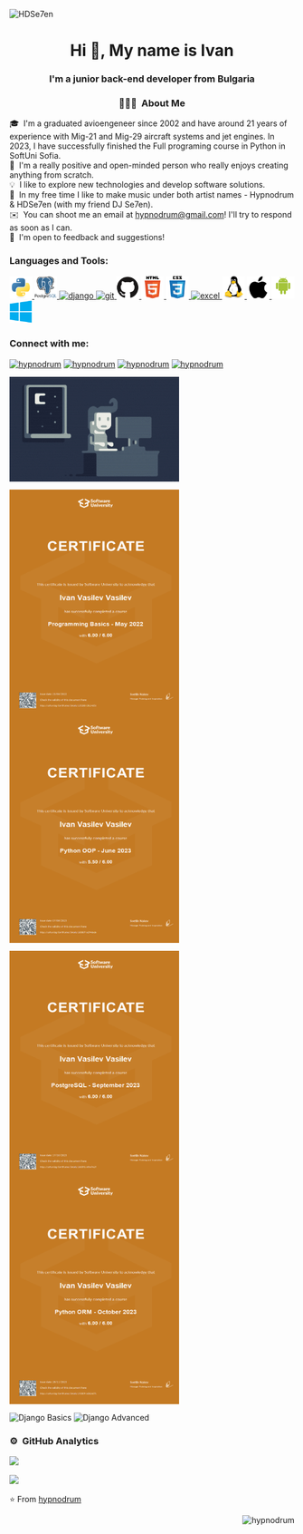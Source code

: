 ![HDSe7en](https://i.ibb.co/5F2V0Pz/hd7.png)

<h1 align="center">Hi 👋, My name is Ivan</h1>
<h3 align="center">I'm a junior back-end developer from Bulgaria</h3>

<h3 align="center"> 👨🏻‍💻 &nbsp;About Me</h3>

🎓 &nbsp;I'm a graduated avioengeneer since 2002 and have around 21 years of experience with Mig-21 and Mig-29 aircraft systems and jet engines.
In 2023, I have successfully finished the Full programing course in Python in SoftUni Sofia.\
🌱 &nbsp;I'm a really positive and open-minded person who really enjoys creating anything from scratch. \
💡 &nbsp;I like to explore new technologies and develop software solutions.\
🎹 &nbsp;In my free time I like to make music under both artist names - Hypnodrum & HDSe7en (with my friend DJ Se7en).\
✉️ &nbsp;You can shoot me an email at hypnodrum@gmail.com! I'll try to respond as soon as I can.\
📄 &nbsp;I'm open to feedback and suggestions!


<h3 align="left">Languages and Tools:</h3>
<p align="left"> 
  <a href="https://www.python.org" target="_blank" rel="Python"> <img src="https://raw.githubusercontent.com/devicons/devicon/master/icons/python/python-original.svg" alt="python" width="40" height="40"/> </a>
  <a href="https://www.postgresql.org" target="_blank" rel="PostgreSQL"> <img src="https://raw.githubusercontent.com/devicons/devicon/master/icons/postgresql/postgresql-original-wordmark.svg" alt="postgresql" width="40" height="40"/> </a>
  <a href="https://www.djangoproject.com/" target="_blank" rel="Django"> <img src="https://cdn.worldvectorlogo.com/logos/django.svg" alt="django" width="40" height="40"/> </a> 
  <a href="https://git-scm.com/" target="_blank" rel="Git"> <img src="https://www.vectorlogo.zone/logos/git-scm/git-scm-icon.svg" alt="git" width="40" height="40"/> </a> 
  <a href="https://github.com/hypnodrum" target="_blank" rel="GitHub"> <img src="https://raw.githubusercontent.com/devicons/devicon/master/icons/github/github-original.svg" alt="git" width="40" height="40"/> </a> 
  <a href="https://www.w3.org/html/" target="_blank" rel="HTML"> <img src="https://raw.githubusercontent.com/devicons/devicon/master/icons/html5/html5-original-wordmark.svg" alt="html5" width="40" height="40"/> </a> 
  <a href="https://www.w3schools.com/css/" target="_blank" rel="CSS"> <img src="https://raw.githubusercontent.com/devicons/devicon/master/icons/css3/css3-original-wordmark.svg" alt="css3" width="40" height="40"/> </a> 
  <a href="https://www.microsoft.com/bg-bg/microsoft-365/excel" target="_blank" rel="Excel"> <img src="https://static-00.iconduck.com/assets.00/ms-excel-icon-512x506-kad3cmyu.png" alt="excel" width="40" height="40"/> </a>
  <a href="https://www.linux.org/" target="_blank" rel="Linux"> <img src="https://raw.githubusercontent.com/devicons/devicon/master/icons/linux/linux-original.svg" alt="linux" width="40" height="40"/> </a>
  <a href="https://www.apple.com/bg/macos/what-is/" target="_blank" rel="MacOS"> <img src="https://raw.githubusercontent.com/devicons/devicon/master/icons/apple/apple-original.svg" alt="apple" width="40" height="40"/> </a>
  <a href="https://developer.android.com" target="_blank" rel="Android"> <img src="https://raw.githubusercontent.com/devicons/devicon/master/icons/android/android-original-wordmark.svg" alt="android" width="40" height="40"/> </a>
  <a href="https://www.windows.com" target="_blank" rel="Windows"> <img src="https://raw.githubusercontent.com/devicons/devicon/master/icons/windows8/windows8-original.svg" alt="windows" width="40" height="40"/> </a>
  </p>
  

<h3 align="left">Connect with me:</h3>
<p align="left">
<a href="https://twitter.com/hypnodrum" target="blank"><img align="center" src="https://raw.githubusercontent.com/rahuldkjain/github-profile-readme-generator/master/src/images/icons/Social/twitter.svg" alt="hypnodrum" height="30" width="40" /></a>
<a href="https://fb.com/hypnodrum" target="blank"><img align="center" src="https://raw.githubusercontent.com/rahuldkjain/github-profile-readme-generator/master/src/images/icons/Social/facebook.svg" alt="hypnodrum" height="30" width="40" /></a>
<a href="https://instagram.com/hypnodrum" target="blank"><img align="center" src="https://raw.githubusercontent.com/rahuldkjain/github-profile-readme-generator/master/src/images/icons/Social/instagram.svg" alt="hypnodrum" height="30" width="40" /></a>
<a href="https://www.youtube.com/c/hypnodrum" target="blank"><img align="center" src="https://raw.githubusercontent.com/rahuldkjain/github-profile-readme-generator/master/src/images/icons/Social/youtube.svg" alt="hypnodrum" height="30" width="40" /></a>
</p>

<img alt="Night Coding" src="https://raw.githubusercontent.com/AVS1508/AVS1508/master/assets/Night-Coding.gif" align="center"/>

<p align="left">
<img alt="Python Basics" src="https://raw.githubusercontent.com/hypnodrum/SoftUni/main/certificates/135280.png" align="center" width="300" height="400"/>
<img alt="Python OOP" src="https://raw.githubusercontent.com/hypnodrum/SoftUni/main/certificates/180837.png" align="center" width="300" height="400"/>
</p>

<p align="left">
<img alt="PostgreSQL" src="https://raw.githubusercontent.com/hypnodrum/SoftUni/main/certificates/186091.png" align="center" width="300" height="400"/>
<img alt="Django ORM" src="https://raw.githubusercontent.com/hypnodrum/SoftUni/main/certificates/193859.png" align="center" width="300" height="400"/>
</p>
<p align="left">
<img alt="Django Basics" src="https://i.ibb.co/HTg7PBZ/django-basics.png" align="center" width="300" height="500"/>
<img alt="Django Advanced" src="https://i.ibb.co/j4FmfN2/django-advanced.png" align="center" width="300" height="550"/>
</p>

### ⚙️ &nbsp;GitHub Analytics

<p align="left">
<a href="https://github.com/hypnodrum">
  <img height="120em" src="https://github-readme-stats-eight-theta.vercel.app/api?username=hypnodrum&show_icons=true&theme=vue-dark&include_all_commits=true&count_private=true" />
</a>
</p>
<p align="left">
<a href="https://github.com/hypnodrum">
  <img height="100em" src="https://github-readme-stats-eight-theta.vercel.app/api/top-langs/?username=hypnodrum&layout=compact&exclude_lang=java+r&theme=vue-dark" />
</a>
</p>

⭐️ From [hypnodrum](https://github.com/hypnodrum)
<p align="right"> <img src="https://komarev.com/ghpvc/?username=hypnodrum&label=Profile%20views&color=0e75b6&style=flat" alt="hypnodrum" /> </p>
